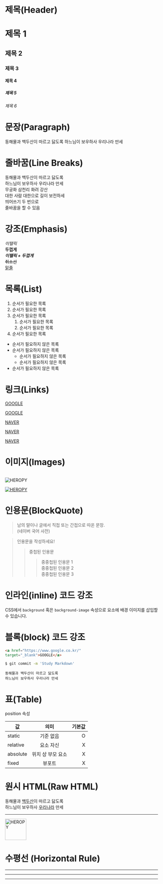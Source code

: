 # 제목(Header)

# 제목 1
## 제목 2
### 제목 3
#### 제목 4
##### 제목 5
###### 제목 6

# 문장(Paragraph)

동해물과 백두산이 마르고 닳도록
하느님이 보우하사 우리나라 만세

# 줄바꿈(Line Breaks)

동해물과 백두산이 마르고 닳도록<br/>
하느님이 보우하사 우리나라 만세<br/>
무궁화 삼천리 화려 강산<br/>
대한 사람 대한으로 길이 보전하세<br/>
띄어쓰기 두 번으로  
줄바꿈을 할 수 있음

# 강조(Emphasis)

_이텔릭_<br/>
**두껍게**<br/>
**_이텔릭 + 두껍게_**<br/>
~~취소선~~<br/>
<u>밑줄</u>

# 목록(List)

1. 순서가 필요한 목록
1. 순서가 필요한 목록
1. 순서가 필요한 목록
    1. 순서가 필요한 목록
    1. 순서가 필요한 목록
1. 순서가 필요한 목록

- 순서가 필요하지 않은 목록
- 순서가 필요하지 않은 목록
    - 순서가 필요하지 않은 목록
    - 순서가 필요하지 않은 목록
- 순서가 필요하지 않은 목록

# 링크(Links)

<a href="http://google.com">GOOGLE</a>

[GOOGLE](http://google.com)

<a href="http://naver.com"
title="NAVER로 이동!">NAVER</a>

[NAVER](http://naver.com "NAVER로 이동!")

<a href="http://naver.com"
title="NAVER로 이동!"
target="_blank">NAVER</a>

# 이미지(Images)

![]()

![HEROPY](https://heropy.blog/css/images/logo.png)

[![HEROPY](https://heropy.blog/css/images/logo.png)](https://heropy.blog/)

# 인용문(BlockQuote)

> 남의 말이나 글에서 직접 또는 간접으로
따온 문장.  
> (네이버 국어 사전)

> 인용문을 작성하세요!
>> 중첩된 인용문
>>> 중중첩된 인용문 1  
>>> 중중첩된 인용문 2  
>>> 중중첩된 인용문 3  

# 인라인(inline) 코드 강조

CSS에서 `background` 혹은
`background-image` 속성으로 요소에 배경
이미지를 삽입할 수 있습니다.

# 블록(block) 코드 강조

```html
<a href="https://www.google.co.kr/" 
target="_blank">GOOGLE</a>
```

``` bash
$ git commit -m 'Study Markdown'
```

```plaintext
동해물과 백두산이 마르고 닳도록
하느님이 보우하사 우리나라 만세
```

# 표(Table)

position 속성

값 | 의미 | 기본값
--|:--:|--:
static | 기준 없음 | O
relative | 요소 자신 | X
absolute | 위치 상 부모 요소 | X
fixed | 뷰포트 | X

# 원시 HTML(Raw HTML)

동해물과 <u>백두산</u>이 마르고 닳도록<br/> 
하느님이 보우하사 <span style="text-decoration: underline;">
우리나라</span> 만세

---

<img width="70"
src="https://heropy.blog/css/images/logo.png" alt="HEROPY" />

# 수평선 (Horizontal Rule)

---

***

___